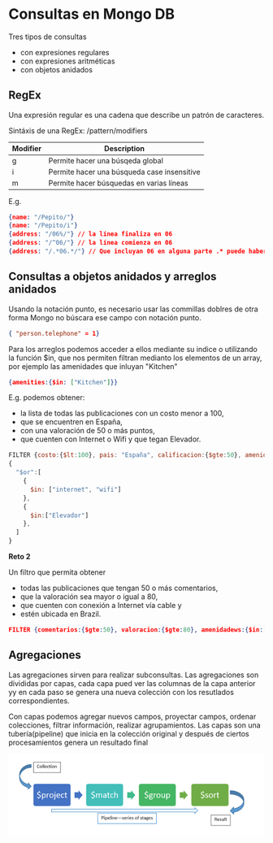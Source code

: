# Consultas en Mongo DB

Tres tipos de consultas
- con expresiones regulares
- con expresiones aritméticas
- con objetos anidados

## RegEx

Una expresión regular es una cadena que describe un patrón de caracteres.

Sintáxis de una RegEx: /pattern/modifiers

| Modifier | Description |
|----------|-------------|
|g         | Permite hacer una búsqeda global
|i         | Permite hacer una búsqueda case insensitive
|m         | Permite hacer búsquedas en varias líneas

E.g.

```json
{name: "/Pepito/"}
{name: "/Pepito/i"}
{address: "/06%/"} // la línea finaliza en 06
{address: "/^06/"} // la línea comienza en 06
{address: "/.*06.*/"} // Que incluyan 06 en alguna parte .* puede haber cualquier cadena
```

## Consultas a objetos anidados  y arreglos anidados

Usando la notación punto, es necesario usar las commillas doblres de otra forma Mongo no búscara ese campo con notación punto.

```json
{ "person.telephone" = 1}
```

Para los arreglos podemos acceder a ellos mediante su indice o utilizando la función $in, que nos permiten filtran medianto los elementos de un array, por ejemplo las amenidades que inluyan "Kitchen"

```json
{amenities:{$in: ["Kitchen"]}}
```

E.g. podemos obtener:
- la lista de todas las publicaciones con un costo menor a 100,
- que se encuentren en España, 
- con una valoración de 50 o más puntos, 
- que cuenten con Internet o Wifi y que tegan Elevador.

```js
FILTER {costo:{$lt:100}, pais: "España", calificacion:{$gte:50}, amenidades:
{
  "$or":[
    {
      $in: ["internet", "wifi"]
    },
    {
      $in:["Elevador"]
    },
  ]
}
```

**Reto 2**

Un filtro que permita obtener 
- todas las publicaciones que tengan 50 o más comentarios, 
- que la valoración sea mayor o igual a 80, 
- que cuenten con conexión a Internet vía cable y 
- estén ubicada en Brazil.

```json
FILTER {comentarios:{$gte:50}, valoracion:{$gte:80}, amenidadews:{$in:["Ethernet"]},country:"Brazil"}
```
## Agregaciones

Las agregaciones sirven para realizar subconsultas. Las agregaciones son divididas por capas, cada capa pued ver las columnas de la capa anterior yy en cada paso se genera una nueva colección con los resutlados correspondientes.

Con capas podemos agregar nuevos campos, proyectar campos, ordenar colecciones, filtrar información, realizar agrupamientos. Las capas son una tubería(pipeline) que inicia en la colección original y después de ciertos procesamientos genera un resultado final

![img-1](../../assets/s5-prew-img-1.png)

